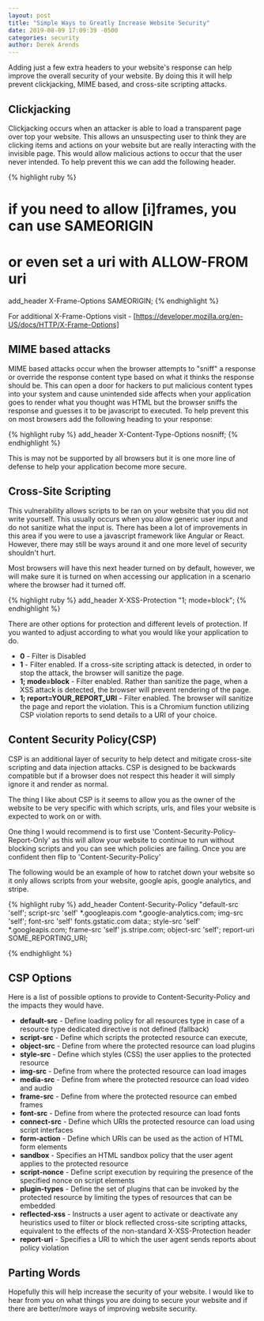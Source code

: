 ```yaml
---
layout: post
title: "Simple Ways to Greatly Increase Website Security"
date: 2019-08-09 17:09:39 -0500
categories: security
author: Derek Arends
---
```


Adding just a few extra headers to your website's response can help improve the overall security of your website.  By doing this it will help prevent clickjacking, MIME based, and cross-site scripting attacks.

## Clickjacking

Clickjacking occurs when an attacker is able to load a transparent page over  top your website.  This allows an unsuspecting user to think they are clicking items and actions on your website but are really interacting with the invisible page.  This would allow malicious actions to occur that the user never intended.  To help prevent this we can add the following header.

{% highlight ruby %}
# if you need to allow [i]frames, you can use SAMEORIGIN 
# or even set a uri with ALLOW-FROM uri
add_header X-Frame-Options SAMEORIGIN;
{% endhighlight %}

For additional X-Frame-Options visit - [https://developer.mozilla.org/en-US/docs/HTTP/X-Frame-Options]

## MIME based attacks

MIME based attacks occur when the browser attempts to "sniff" a response or override the response content type based on what it thinks the response should be.  This can open a door for hackers to put malicious content types into your system and cause unintended side affects when your application goes to render what you thought was HTML but the browser sniffs the response and guesses it to be javascript to executed.  To help prevent this on most browsers add the following heading to your response:

{% highlight ruby %}
add_header X-Content-Type-Options nosniff;
{% endhighlight %}

This is may not be supported by all browsers but it is one more line of defense to help your application become more secure.

## Cross-Site Scripting

This vulnerability allows scripts to be ran on your website that you did not write yourself.  This usually occurs when you allow generic user input and do not sanitize what the input is.  There has been a lot of improvements in this area if you were to use a javascript framework like Angular or React.  However, there may still be ways around it and one more level of security shouldn't hurt.  

Most browsers will have this next header turned on by default, however, we will make sure it is turned on when accessing our application in a scenario where the browser had it turned off.

{% highlight ruby %}
 add_header X-XSS-Protection "1; mode=block";
{% endhighlight %}

There are other options for protection and different levels of protection. If you wanted to adjust according to what you would like your application to do.

* **0** - Filter is Disabled
* **1** - Filter enabled. If a cross-site scripting attack is detected, in order to stop the attack, the browser will sanitize the page.
* **1; mode=block** - Filter enabled. Rather than sanitize the page, when a XSS attack is detected, the browser will prevent rendering of the page.
* **1; report=YOUR_REPORT_URI** - Filter enabled. The browser will sanitize the page and report the violation. This is a Chromium function utilizing CSP violation reports to send details to a URI of your choice.

## Content Security Policy(CSP)

CSP is an additional layer of security to help detect and mitigate cross-site scripting and data injection attacks.  CSP is designed to be backwards compatible but if a browser does not respect this header it will simply ignore it and render as normal.  

The thing I like about CSP is it seems to allow you as the owner of the website to be very specific with which scripts, urls, and files your website is expected to work on or with.  

One thing I would recommend is to first use 'Content-Security-Policy-Report-Only' as this will allow your website to continue to run without blocking scripts and you can see which policies are failing.  Once you are confident then flip to 'Content-Security-Policy'

The following would be an example of how to ratchet down your website so it only allows scripts from your website, google apis, google analytics, and stripe.

{% highlight ruby %}
add_header Content-Security-Policy "default-src 'self'; script-src 'self' *.googleapis.com *.google-analytics.com; img-src 'self'; font-src 'self' fonts.gstatic.com data:; style-src 'self' *.googleapis.com; frame-src 'self' js.stripe.com; object-src 'self'; report-uri SOME_REPORTING_URI;

{% endhighlight %}

## CSP Options

Here is a list of possible options to provide to Content-Security-Policy and the impacts they would have.

* **default-src** - Define loading policy for all resources type in case of a resource type dedicated directive is not defined (fallback)
* **script-src** - Define which scripts the protected resource can execute,
* **object-src** - Define from where the protected resource can load plugins
* **style-src** - Define which styles (CSS) the user applies to the protected resource
* **img-src** - Define from where the protected resource can load images
* **media-src** - Define from where the protected resource can load video and audio
* **frame-src** - Define from where the protected resource can embed frames
* **font-src** - Define from where the protected resource can load fonts
* **connect-src** - Define which URIs the protected resource can load using script interfaces
* **form-action** - Define which URIs can be used as the action of HTML form elements
* **sandbox** - Specifies an HTML sandbox policy that the user agent applies to the protected resource
* **script-nonce** - Define script execution by requiring the presence of the specified nonce on script elements
* **plugin-types** - Define the set of plugins that can be invoked by the protected resource by limiting the types of resources that can be embedded
* **reflected-xss** - Instructs a user agent to activate or deactivate any heuristics used to filter or block reflected cross-site scripting attacks, equivalent to the effects of the non-standard X-XSS-Protection header
* **report-uri** - Specifies a URI to which the user agent sends reports about policy violation

## Parting Words

Hopefully this will help increase the security of your website.  I would like to hear from you on what things you are doing to secure your website and if there are better/more ways of improving website security.

[https://developer.mozilla.org/en-US/docs/HTTP/X-Frame-Options]: https://developer.mozilla.org/en-US/docs/HTTP/X-Frame-Options
